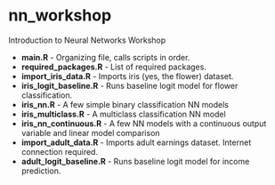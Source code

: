 # nn_workshop
Introduction to Neural Networks Workshop

- **main.R** - Organizing file, calls scripts in order.
-	**required_packages.R** - List of required packages.
- **import_iris_data.R** - Imports iris (yes, the flower) dataset.
- **iris_logit_baseline.R** - Runs baseline logit model for flower classification.
- **iris_nn.R** - A few simple binary classification NN models
- **iris_multiclass.R** - A multiclass classification NN model
- **iris_nn_continuous.R** - A few NN models with a continuous output variable and linear model comparison
- **import_adult_data.R** - Imports adult earnings dataset. Internet connection required.
- **adult_logit_baseline.R** - Runs baseline logit model for income prediction.
